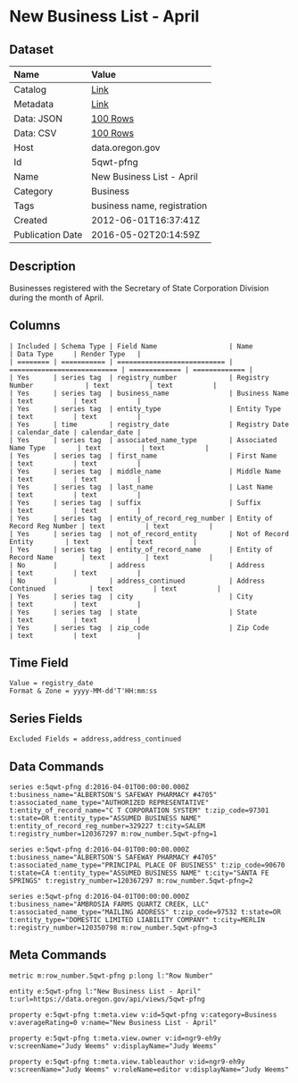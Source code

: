 # New Business List - April

## Dataset

| Name | Value |
| :--- | :---- |
| Catalog | [Link](https://catalog.data.gov/dataset/new-business-list-april-15445) |
| Metadata | [Link](https://data.oregon.gov/api/views/5qwt-pfng) |
| Data: JSON | [100 Rows](https://data.oregon.gov/api/views/5qwt-pfng/rows.json?max_rows=100) |
| Data: CSV | [100 Rows](https://data.oregon.gov/api/views/5qwt-pfng/rows.csv?max_rows=100) |
| Host | data.oregon.gov |
| Id | 5qwt-pfng |
| Name | New Business List - April |
| Category | Business |
| Tags | business name, registration |
| Created | 2012-06-01T16:37:41Z |
| Publication Date | 2016-05-02T20:14:59Z |

## Description

Businesses registered with the Secretary of State Corporation Division during the month of April.

## Columns

```ls
| Included | Schema Type | Field Name                  | Name                        | Data Type     | Render Type   |
| ======== | =========== | =========================== | =========================== | ============= | ============= |
| Yes      | series tag  | registry_number             | Registry Number             | text          | text          |
| Yes      | series tag  | business_name               | Business Name               | text          | text          |
| Yes      | series tag  | entity_type                 | Entity Type                 | text          | text          |
| Yes      | time        | registry_date               | Registry Date               | calendar_date | calendar_date |
| Yes      | series tag  | associated_name_type        | Associated Name Type        | text          | text          |
| Yes      | series tag  | first_name                  | First Name                  | text          | text          |
| Yes      | series tag  | middle_name                 | Middle Name                 | text          | text          |
| Yes      | series tag  | last_name                   | Last Name                   | text          | text          |
| Yes      | series tag  | suffix                      | Suffix                      | text          | text          |
| Yes      | series tag  | entity_of_record_reg_number | Entity of Record Reg Number | text          | text          |
| Yes      | series tag  | not_of_record_entity        | Not of Record Entity        | text          | text          |
| Yes      | series tag  | entity_of_record_name       | Entity of Record Name       | text          | text          |
| No       |             | address                     | Address                     | text          | text          |
| No       |             | address_continued           | Address Continued           | text          | text          |
| Yes      | series tag  | city                        | City                        | text          | text          |
| Yes      | series tag  | state                       | State                       | text          | text          |
| Yes      | series tag  | zip_code                    | Zip Code                    | text          | text          |
```

## Time Field

```ls
Value = registry_date
Format & Zone = yyyy-MM-dd'T'HH:mm:ss
```

## Series Fields

```ls
Excluded Fields = address,address_continued
```

## Data Commands

```ls
series e:5qwt-pfng d:2016-04-01T00:00:00.000Z t:business_name="ALBERTSON'S SAFEWAY PHARMACY #4705" t:associated_name_type="AUTHORIZED REPRESENTATIVE" t:entity_of_record_name="C T CORPORATION SYSTEM" t:zip_code=97301 t:state=OR t:entity_type="ASSUMED BUSINESS NAME" t:entity_of_record_reg_number=329227 t:city=SALEM t:registry_number=120367297 m:row_number.5qwt-pfng=1

series e:5qwt-pfng d:2016-04-01T00:00:00.000Z t:business_name="ALBERTSON'S SAFEWAY PHARMACY #4705" t:associated_name_type="PRINCIPAL PLACE OF BUSINESS" t:zip_code=90670 t:state=CA t:entity_type="ASSUMED BUSINESS NAME" t:city="SANTA FE SPRINGS" t:registry_number=120367297 m:row_number.5qwt-pfng=2

series e:5qwt-pfng d:2016-04-01T00:00:00.000Z t:business_name="AMBROSIA FARMS QUARTZ CREEK, LLC" t:associated_name_type="MAILING ADDRESS" t:zip_code=97532 t:state=OR t:entity_type="DOMESTIC LIMITED LIABILITY COMPANY" t:city=MERLIN t:registry_number=120350798 m:row_number.5qwt-pfng=3
```

## Meta Commands

```ls
metric m:row_number.5qwt-pfng p:long l:"Row Number"

entity e:5qwt-pfng l:"New Business List - April" t:url=https://data.oregon.gov/api/views/5qwt-pfng

property e:5qwt-pfng t:meta.view v:id=5qwt-pfng v:category=Business v:averageRating=0 v:name="New Business List - April"

property e:5qwt-pfng t:meta.view.owner v:id=ngr9-eh9y v:screenName="Judy Weems" v:displayName="Judy Weems"

property e:5qwt-pfng t:meta.view.tableauthor v:id=ngr9-eh9y v:screenName="Judy Weems" v:roleName=editor v:displayName="Judy Weems"
```